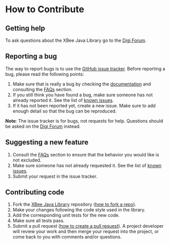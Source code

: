 How to Contribute
=================

Getting help
------------
To ask questions about the XBee Java Library go to the 
[Digi Forum](http://www.digi.com/support/forum).


Reporting a bug
---------------
The way to report bugs is to use the 
[GitHub issue tracker](http://github.com/digidotcom/XBeeJavaLibrary/issues).
Before reporting a bug, please read the following points:

1. Make sure that is really a bug by checking the 
[documentation](http://docs.digi.com/display/XBJLIB) and consulting the 
[FAQs](https://docs.digi.com/display/XBJLIB/Frequently+Asked+Questions+%28FAQs%29) 
section.
2. If you still think you have found a bug, make sure someone has not already
reported it. See the list of 
[known issues](http://github.com/digidotcom/XBeeJavaLibrary/issues).
3. If it has not been reported yet, create a new issue. Make sure to add enough 
detail so that the bug can be reproduced.

**Note**: The issue tracker is for bugs, not requests for help. Questions 
should be asked on the [Digi Forum](http://www.digi.com/support/forum) instead.


Suggesting a new feature
------------------------
1. Consult the [FAQs](https://docs.digi.com/display/XBJLIB/Frequently+Asked+Questions+%28FAQs%29) 
section to ensure that the behavior you would like is not excluded.
2. Make sure someone has not already requested it. See the list of 
[known issues](http://github.com/digidotcom/XBeeJavaLibrary/issues).
3. Submit your request in the issue tracker.


Contributing code
-----------------
1. Fork the [XBee Java Library](http://github.com/digidotcom/XBeeJavaLibrary) 
repository ([how to fork a repo](https://help.github.com/articles/fork-a-repo/)).
2. Make your changes following the code style used in the library.
3. Add the corresponding unit tests for the new code.
4. Make sure all tests pass.
5. Submit a pull request ([how to create a pull request](https://help.github.com/articles/fork-a-repo/#next-steps)).
A project developer will review your work and then merge your request into the
project, or come back to you with comments and/or questions.
